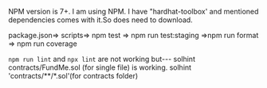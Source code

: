 NPM version is 7+. 
I am using NPM. 
I have "hardhat-toolbox'  and mentioned dependencies comes with it.So does need to download.

package.json=> scripts=> npm test => npm run test:staging =>npm run format => npm run coverage

`npm run lint`  and `npx lint` are not working but---
solhint contracts/FundMe.sol (for single file) is working.
solhint 'contracts/**/*.sol'(for contracts folder)
